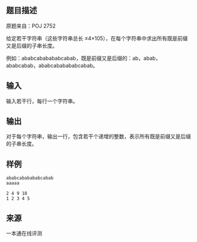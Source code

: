 ## 题目描述

原题来自：POJ 2752

给定若干字符串（这些字符串总长 ≤4×105​​ ），在每个字符串中求出所有既是前缀又是后缀的子串长度。

例如：ababcababababcabab，既是前缀又是后缀的：ab，abab，ababcabab，ababcababababcabab。

## 输入

输入若干行，每行一个字符串。

## 输出

对于每个字符串，输出一行，包含若干个递增的整数，表示所有既是前缀又是后缀的子串长度。

## 样例

```input1
ababcababababcabab
aaaaa
```

```output1
2 4 9 18
1 2 3 4 5
```


 ## 来源

 一本通在线评测 